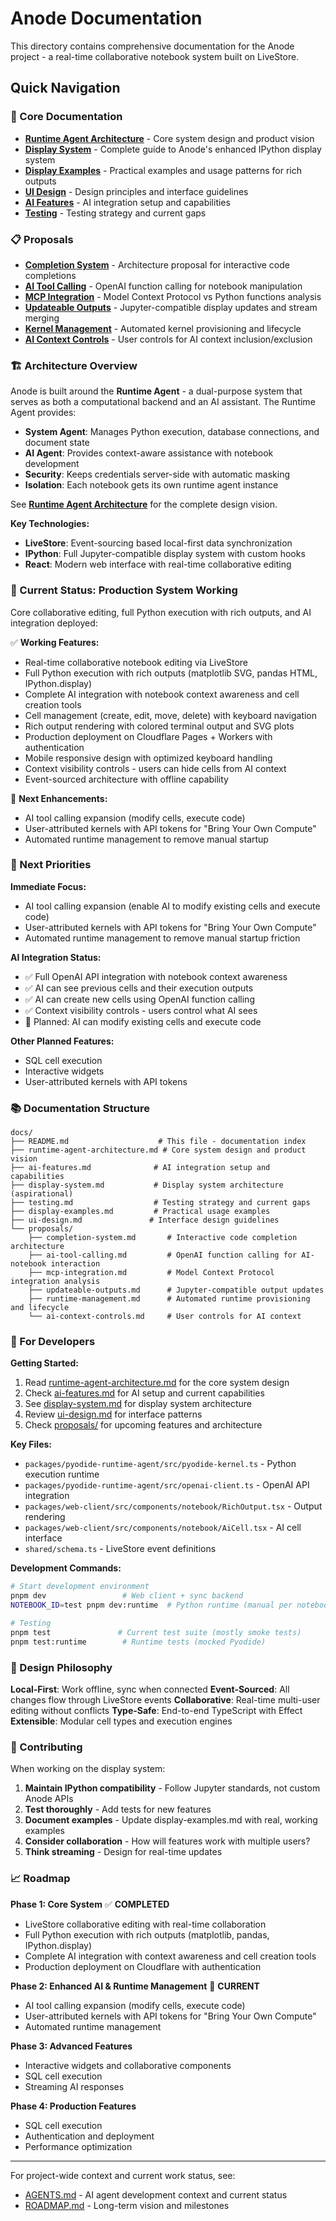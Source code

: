 # Anode Documentation

This directory contains comprehensive documentation for the Anode project - a real-time collaborative notebook system built on LiveStore.

## Quick Navigation

### 📖 Core Documentation
- **[Runtime Agent Architecture](./runtime-agent-architecture.md)** - Core system design and product vision
- **[Display System](./display-system.md)** - Complete guide to Anode's enhanced IPython display system
- **[Display Examples](./display-examples.md)** - Practical examples and usage patterns for rich outputs
- **[UI Design](./ui-design.md)** - Design principles and interface guidelines
- **[AI Features](./ai-features.md)** - AI integration setup and capabilities
- **[Testing](./testing.md)** - Testing strategy and current gaps

### 📋 Proposals
- **[Completion System](./proposals/completion-system.md)** - Architecture proposal for interactive code completions
- **[AI Tool Calling](./proposals/ai-tool-calling.md)** - OpenAI function calling for notebook manipulation
- **[MCP Integration](./proposals/mcp-integration.md)** - Model Context Protocol vs Python functions analysis
- **[Updateable Outputs](./proposals/updateable-outputs.md)** - Jupyter-compatible display updates and stream merging
- **[Kernel Management](./proposals/kernel-management.md)** - Automated kernel provisioning and lifecycle
- **[AI Context Controls](./proposals/ai-context-controls.md)** - User controls for AI context inclusion/exclusion

### 🏗️ Architecture Overview

Anode is built around the **Runtime Agent** - a dual-purpose system that serves as both a computational backend and an AI assistant. The Runtime Agent provides:

- **System Agent**: Manages Python execution, database connections, and document state
- **AI Agent**: Provides context-aware assistance with notebook development
- **Security**: Keeps credentials server-side with automatic masking
- **Isolation**: Each notebook gets its own runtime agent instance

See **[Runtime Agent Architecture](./runtime-agent-architecture.md)** for the complete design vision.

**Key Technologies:**
- **LiveStore**: Event-sourcing based local-first data synchronization
- **IPython**: Full Jupyter-compatible display system with custom hooks
- **React**: Modern web interface with real-time collaborative editing

### 🚀 Current Status: Production System Working

Core collaborative editing, full Python execution with rich outputs, and AI integration deployed:

✅ **Working Features:**
- Real-time collaborative notebook editing via LiveStore
- Full Python execution with rich outputs (matplotlib SVG, pandas HTML, IPython.display)
- Complete AI integration with notebook context awareness and cell creation tools
- Cell management (create, edit, move, delete) with keyboard navigation
- Rich output rendering with colored terminal output and SVG plots
- Production deployment on Cloudflare Pages + Workers with authentication
- Mobile responsive design with optimized keyboard handling
- Context visibility controls - users can hide cells from AI context
- Event-sourced architecture with offline capability

🚧 **Next Enhancements:**
- AI tool calling expansion (modify cells, execute code)
- User-attributed kernels with API tokens for "Bring Your Own Compute"
- Automated runtime management to remove manual startup

### 🎯 Next Priorities

**Immediate Focus:**
- AI tool calling expansion (enable AI to modify existing cells and execute code)
- User-attributed kernels with API tokens for "Bring Your Own Compute"
- Automated runtime management to remove manual startup friction

**AI Integration Status:**
- ✅ Full OpenAI API integration with notebook context awareness
- ✅ AI can see previous cells and their execution outputs
- ✅ AI can create new cells using OpenAI function calling
- ✅ Context visibility controls - users control what AI sees
- 🚧 Planned: AI can modify existing cells and execute code

**Other Planned Features:**
- SQL cell execution
- Interactive widgets
- User-attributed kernels with API tokens

### 📚 Documentation Structure

```
docs/
├── README.md                    # This file - documentation index
├── runtime-agent-architecture.md # Core system design and product vision
├── ai-features.md              # AI integration setup and capabilities
├── display-system.md           # Display system architecture (aspirational)
├── testing.md                  # Testing strategy and current gaps
├── display-examples.md         # Practical usage examples
├── ui-design.md               # Interface design guidelines
└── proposals/
    ├── completion-system.md       # Interactive code completion architecture
    ├── ai-tool-calling.md         # OpenAI function calling for AI-notebook interaction
    ├── mcp-integration.md         # Model Context Protocol integration analysis
    ├── updateable-outputs.md      # Jupyter-compatible output updates
    ├── runtime-management.md      # Automated runtime provisioning and lifecycle
    └── ai-context-controls.md     # User controls for AI context
```

### 🔧 For Developers

**Getting Started:**
1. Read [runtime-agent-architecture.md](./runtime-agent-architecture.md) for the core system design
2. Check [ai-features.md](./ai-features.md) for AI setup and current capabilities
3. See [display-system.md](./display-system.md) for display system architecture
4. Review [ui-design.md](./ui-design.md) for interface patterns
5. Check [proposals/](./proposals/) for upcoming features and architecture

**Key Files:**
- `packages/pyodide-runtime-agent/src/pyodide-kernel.ts` - Python execution runtime
- `packages/pyodide-runtime-agent/src/openai-client.ts` - OpenAI API integration
- `packages/web-client/src/components/notebook/RichOutput.tsx` - Output rendering
- `packages/web-client/src/components/notebook/AiCell.tsx` - AI cell interface
- `shared/schema.ts` - LiveStore event definitions

**Development Commands:**
```bash
# Start development environment
pnpm dev                 # Web client + sync backend
NOTEBOOK_ID=test pnpm dev:runtime  # Python runtime (manual per notebook)

# Testing
pnpm test               # Current test suite (mostly smoke tests)
pnpm test:runtime        # Runtime tests (mocked Pyodide)
```

### 🧠 Design Philosophy

**Local-First**: Work offline, sync when connected
**Event-Sourced**: All changes flow through LiveStore events
**Collaborative**: Real-time multi-user editing without conflicts
**Type-Safe**: End-to-end TypeScript with Effect
**Extensible**: Modular cell types and execution engines

### 🤝 Contributing

When working on the display system:
1. **Maintain IPython compatibility** - Follow Jupyter standards, not custom Anode APIs
2. **Test thoroughly** - Add tests for new features
3. **Document examples** - Update display-examples.md with real, working examples
4. **Consider collaboration** - How will features work with multiple users?
5. **Think streaming** - Design for real-time updates

### 📈 Roadmap

**Phase 1: Core System** ✅ **COMPLETED**
- LiveStore collaborative editing with real-time collaboration
- Full Python execution with rich outputs (matplotlib, pandas, IPython.display)
- Complete AI integration with context awareness and cell creation tools
- Production deployment on Cloudflare with authentication

**Phase 2: Enhanced AI & Runtime Management** 🎯 **CURRENT**
- AI tool calling expansion (modify cells, execute code)
- User-attributed kernels with API tokens for "Bring Your Own Compute"
- Automated runtime management

**Phase 3: Advanced Features**
- Interactive widgets and collaborative components
- SQL cell execution
- Streaming AI responses

**Phase 4: Production Features**
- SQL cell execution
- Authentication and deployment
- Performance optimization

---

For project-wide context and current work status, see:
- [AGENTS.md](../AGENTS.md) - AI agent development context and current status
- [ROADMAP.md](../ROADMAP.md) - Long-term vision and milestones